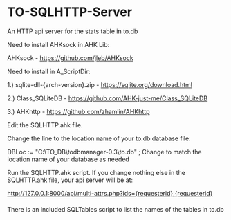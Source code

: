 # TO-SQLHTTP-Server
An HTTP api server for the stats table in to.db



Need to install AHKsock in AHK Lib:
  
  AHKsock - https://github.com/jleb/AHKsock


Need to install in A_ScriptDir:
 
 1.) sqlite-dll-{arch-version}.zip - https://sqlite.org/download.html
 
 2.) Class_SQLiteDB - https://github.com/AHK-just-me/Class_SQLiteDB
 
 3.) AHKhttp - https://github.com/zhamlin/AHKhttp


Edit the SQLHTTP.ahk file.

  Change the line to the location name of your to.db database file:

DBLoc := "C:\TO_DB\todbmanager-0.3\to.db" ; Change to match the location name of your database as needed

Run the SQLHTTP.ahk script. If you change nothing else in the SQLHTTP.ahk file, your api server will be at:

http://127.0.0.1:8000/api/multi-attrs.php?ids={requesterid},{requesterid}

####
There is an included SQLTables script to list the names of the tables in to.db
